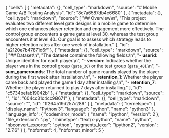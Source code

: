 {
 "cells": [
  {
   "metadata": {},
   "cell_type": "markdown",
   "source": "# Mobile Game A/B Testing Analysis",
   "id": "8c7a6587db4c6680"
  },
  {
   "metadata": {},
   "cell_type": "markdown",
   "source": [
    "## Overview\n",
    "This project evaluates two different level gate designs in a mobile game to determine which one enhances player retention and engagement more effectively. The control group encounters a game gate at level 30, whereas the test group encounters it at level 40. Our goal is to assess which strategy leads to higher retention rates after one week of installation."
   ],
   "id": "a2120e7b47871d6f"
  },
  {
   "metadata": {},
   "cell_type": "markdown",
   "source": [
    "## Dataset\n",
    "The dataset contains the following fields:\n",
    "- **userid**: Unique identifier for each player.\n",
    "- **version**: Indicates whether the player was in the control group (`gate_30`) or the test group (`gate_40`).\n",
    "- **sum_gamerounds**: The total number of game rounds played by the player during the first week after installation.\n",
    "- **retention_1**: Whether the player came back and played the game 1 day after installing.\n",
    "- **retention_7**: Whether the player returned to play 7 days after installing."
   ],
   "id": "c5734befab19042b"
  },
  {
   "metadata": {},
   "cell_type": "markdown",
   "source": "",
   "id": "604cc31c4cc98671"
  },
  {
   "metadata": {},
   "cell_type": "markdown",
   "source": "",
   "id": "ff264519d257c289"
  }
 ],
 "metadata": {
  "kernelspec": {
   "display_name": "Python 3",
   "language": "python",
   "name": "python3"
  },
  "language_info": {
   "codemirror_mode": {
    "name": "ipython",
    "version": 2
   },
   "file_extension": ".py",
   "mimetype": "text/x-python",
   "name": "python",
   "nbconvert_exporter": "python",
   "pygments_lexer": "ipython2",
   "version": "2.7.6"
  }
 },
 "nbformat": 4,
 "nbformat_minor": 5
}
